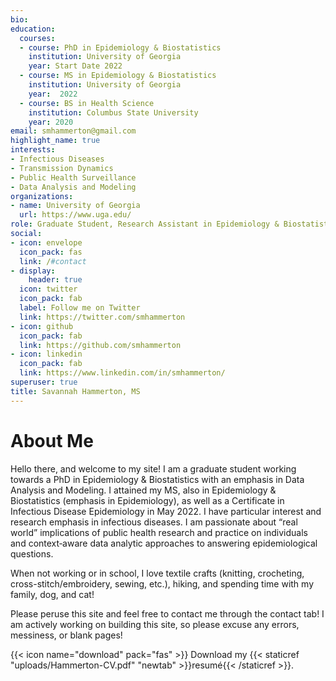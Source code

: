```yaml
---
bio: 
education:
  courses:
  - course: PhD in Epidemiology & Biostatistics 
    institution: University of Georgia 
    year: Start Date 2022
  - course: MS in Epidemiology & Biostatistics
    institution: University of Georgia 
    year:  2022
  - course: BS in Health Science 
    institution: Columbus State University
    year: 2020
email: smhammerton@gmail.com
highlight_name: true
interests:
- Infectious Diseases 
- Transmission Dynamics
- Public Health Surveillance 
- Data Analysis and Modeling 
organizations:
- name: University of Georgia
  url: https://www.uga.edu/
role: Graduate Student, Research Assistant in Epidemiology & Biostatistics 
social:
- icon: envelope
  icon_pack: fas
  link: /#contact
- display:
    header: true
  icon: twitter
  icon_pack: fab
  label: Follow me on Twitter
  link: https://twitter.com/smhammerton
- icon: github
  icon_pack: fab
  link: https://github.com/smhammerton
- icon: linkedin
  icon_pack: fab
  link: https://www.linkedin.com/in/smhammerton/
superuser: true
title: Savannah Hammerton, MS
---
```


# About Me  

Hello there, and welcome to my site! I am a graduate student working towards a PhD in Epidemiology & Biostatistics with an emphasis in Data Analysis and Modeling. I attained my MS, also in Epidemiology & Biostatistics (emphasis in Epidemiology), as well as a Certificate in Infectious Disease Epidemiology in May 2022. I have particular interest and research emphasis in infectious diseases. I am passionate about “real world” implications of public health research and practice on individuals and context‐aware data analytic approaches to answering epidemiological questions. 

When not working or in school, I love textile crafts (knitting, crocheting, cross-stitch/embroidery,  sewing, etc.), hiking, and spending time with my family, dog, and cat! 

Please peruse this site and feel free to contact me through the contact tab! I am actively working on building this site, so please excuse any errors, messiness, or blank pages! 

{{< icon name="download" pack="fas" >}} Download my {{< staticref "uploads/Hammerton-CV.pdf" "newtab" >}}resumé{{< /staticref >}}.
